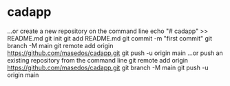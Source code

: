 # cadapp

…or create a new repository on the command line
echo "# cadapp" >> README.md
git init
git add README.md
git commit -m "first commit"
git branch -M main
git remote add origin https://github.com/masedos/cadapp.git
git push -u origin main
…or push an existing repository from the command line
git remote add origin https://github.com/masedos/cadapp.git
git branch -M main
git push -u origin main
